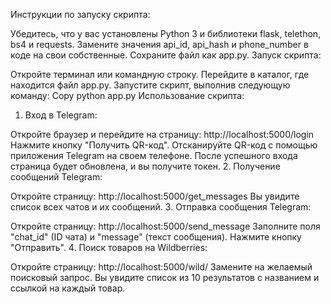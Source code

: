 Инструкции по запуску скрипта:

Убедитесь, что у вас установлены Python 3 и библиотеки flask, telethon, bs4 и requests.
Замените значения api_id, api_hash и phone_number в коде на свои собственные.
Сохраните файл как app.py.
Запуск скрипта:

Откройте терминал или командную строку.
Перейдите в каталог, где находится файл app.py.
Запустите скрипт, выполнив следующую команду:
Copy
python app.py
Использование скрипта:

1. Вход в Telegram:

Откройте браузер и перейдите на страницу: http://localhost:5000/login
Нажмите кнопку "Получить QR-код".
Отсканируйте QR-код с помощью приложения Telegram на своем телефоне.
После успешного входа страница будет обновлена, и вы получите токен.
2. Получение сообщений Telegram:

Откройте страницу: http://localhost:5000/get_messages
Вы увидите список всех чатов и их сообщений.
3. Отправка сообщения Telegram:

Откройте страницу: http://localhost:5000/send_message
Заполните поля "chat_id" (ID чата) и "message" (текст сообщения).
Нажмите кнопку "Отправить".
4. Поиск товаров на Wildberries:

Откройте страницу: http://localhost:5000/wild/<item>
Замените <item> на желаемый поисковый запрос.
Вы увидите список из 10 результатов с названием и ссылкой на каждый товар.

